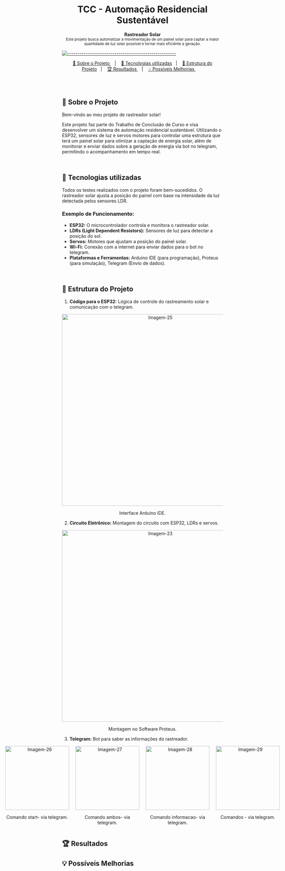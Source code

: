 <h1 align="center"> TCC - Automação Residencial Sustentável </h1>

<a id="Sumário"></a>

<p align="center">
  <b> Rastreador Solar </b></br>
  <sub> Este projeto busca automatizar a movimentação de um painel solar para captar a maior quantidade de luz solar possível e tornar mais eficiênte a geração.
  <sub>
</p>

[![-----------------------------------------------------](https://raw.githubusercontent.com/andreasbm/readme/master/assets/lines/colored.png)](#table-of-contents)

<p align="center">
  <a href="#Sobre o Projeto"> 🧩 Sobre o Projeto </a>&nbsp;&nbsp;&nbsp;|&nbsp;&nbsp;&nbsp;
  <a href="#Tecnologias utilizadas"> 🚀 Tecnologias utilizadas</a>&nbsp;&nbsp;&nbsp;|&nbsp;&nbsp;&nbsp;
  <a href="#Estrutura do Projeto"> 🧪 Estrutura do Projeto</a>&nbsp;&nbsp;&nbsp;|&nbsp;&nbsp;&nbsp;
  <a href="#Resultados"> 🏆 Resultados </a>&nbsp;&nbsp;&nbsp;|&nbsp;&nbsp;&nbsp;
  <a href="#Possíveis Melhorias"> 💡 Possíveis Melhorias </a>&nbsp;&nbsp;&nbsp;&nbsp;&nbsp;&nbsp;
</p>

<br/>

<br/>

<a id="Sobre o Projeto"></a>
## 🧩 Sobre o Projeto 

Bem-vindo ao meu projeto de rastreador solar! 

Este projeto faz parte do Trabalho de Conclusão de Curso e visa desenvolver um sistema de automação residencial sustentável. Utilizando o ESP32, sensores de luz e servos motores para controlar uma estrutura que terá um painel solar para otimizar a captação de energia solar, além de monitorar e enviar dados sobre a geração de energia via bot no telegram, permitindo o acompanhamento em tempo real.

<br/>

<a id="Tecnologias utilizadas"></a>
## 🚀 Tecnologias utilizadas 

Todos os testes realizados com o projeto foram bem-sucedidos. O rastreador solar ajusta a posição do painel com base na intensidade da luz detectada pelos sensores LDR.

### Exemplo de Funcionamento:

- **ESP32:** O microcontrolador controla e monitora o rastreador solar.
- **LDRs (Light Dependent Resistors):** Sensores de luz para detectar a posição do sol.
- **Servos:** Motores que ajustam a posição do painel solar.
- **Wi-Fi:** Conexão com a internet para enviar dados para o bot no telegram.
- **Plataformas e Ferramentas:** Arduino IDE (para programação), Proteus (para simulação), Telegram (Envio de dados).

<br/>

<a id="Estrutura do Projeto"></a>
## 🧪 Estrutura do Projeto

1. **Código para o ESP32:** Lógica de controle do rastreamento solar e comunicação com o telegram.

<p align="center">
  <a href="https://ibb.co/KjMHSfc">
    <img src="https://i.ibb.co/6R35LTc/Imagem-25.jpg" alt="Imagem-25" style="width: 600px; height: auto;">
  </a>
  <p align="center">Interface Arduino IDE.</figcaption>
</figure>

2. **Circuito Eletrônico:** Montagem do circuito com ESP32, LDRs e servos.

<p align="center">
  <a href="https://ibb.co/2Pz6N1b">
    <img src="https://i.ibb.co/nfX0CNW/Imagem-23.jpg" alt="Imagem-23" style="width: 600px; height: auto;">
  </a>
</p>
<p align="center">Montagem no Software Proteus.</p>
   
3. **Telegram:** Bot para saber as informações do rastreador.

<div style="display: flex; justify-content: center; gap: 20px;">
  <div style="text-align: center;">
    <a href="https://ibb.co/k6Zy0sQ">
      <img src="https://i.ibb.co/mFpBtV6/Imagem-26.jpg" alt="Imagem-26" style="width: 200px; height: auto;">
    </a>
    <p>Comando start- via telegram.</p>
  </div>

  <div style="text-align: center;">
    <a href="https://ibb.co/XyrGMGX">
      <img src="https://i.ibb.co/CJ3SDSB/Imagem-27.jpg" alt="Imagem-27" style="width: 200px; height: auto;">
    </a>
    <p>Comando ambos- via telegram.</p>
  </div>

  <div style="text-align: center;">
    <a href="https://ibb.co/M8g2nJw">
      <img src="https://i.ibb.co/KN50684/Imagem-28.jpg" alt="Imagem-28" style="width: 200px; height: auto;">
    </a>
    <p>Comando informacao- via telegram.</p>
  </div>

  <div style="text-align: center;">
    <a href="https://ibb.co/WvwkRTK">
      <img src="https://i.ibb.co/pj8fkmX/Imagem-29.jpg" alt="Imagem-29" style="width: 200px; height: auto;">
    </a>
    <p>Comandos - via telegram.</p>
  </div>
</div>

<a id="Resultados"></a>
## 🏆 Resultados

<a id="Possíveis Melhorias"></a>
## 💡 Possíveis Melhorias



